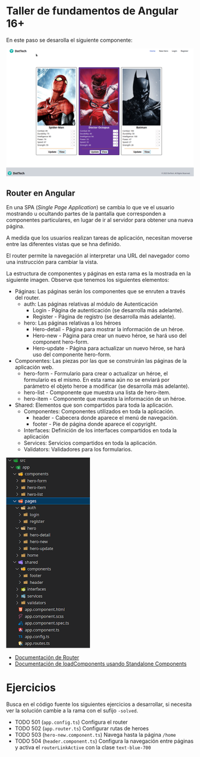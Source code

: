# Taller de fundamentos de Angular 16+

En este paso se desarolla el siguiente componente:

![Servicios](/docs/05.01-router-solved.gif)

## Router en Angular

En una SPA (_Single Page Application_) se cambia lo que ve el usuario mostrando u ocultando partes de la pantalla que corresponden a componentes particulares, en lugar de ir al servidor para obtener una nueva página.

A medida que los usuarios realizan tareas de aplicación, necesitan moverse entre las diferentes vistas que se hna definido.

El router permite la navegación al interpretar una URL del navegador como una instrucción para cambiar la vista.

La estructura de componentes y páginas en esta rama es la mostrada en la siguiente imagen. Observe que tenemos los siguientes elementos:

- Páginas: Las páginas serán los componentes que se enruten a través del router.
  - auth: Las páginas relativas al módulo de Autenticación
    - Login - Página de autenticación (se desarrolla más adelante).
    - Register - Página de registro (se desarrolla más adelante).
  - hero: Las páginas relativas a los héroes
    - Hero-detail - Página para mostrar la información de un héroe.
    - Hero-new - Página para crear un nuevo héroe, se hará uso del component hero-form.
    - Hero-update - Página para actualizar un nuevo héroe, se hará uso del componente hero-form.
- Componentes: Las piezas por las que se construirán las páginas de la aplicación web.
  - hero-form - Formulario para crear o actualizar un héroe, el formulario es el mismo. En esta rama aún no se enviará por parámetro el objeto heroe a modificar (se desarrolla más adelante).
  - hero-list - Componente que muestra una lista de hero-item.
  - hero-item - Componente que muestra la información de un héroe.
- Shared: Elementos que son compartidos para toda la aplicación.
  - Componentes: Componentes utilizados en toda la aplicación.
    - header - Cabecera donde aparece el menú de navegación.
    - footer - Pie de página donde aparece el copyright.
  - Interfaces: Definición de los interfaces compartidos en toda la aplicación
  - Services: Servicios compartidos en toda la aplicación.
  - Validators: Validadores para los formularios.

![Pages-Components](/docs/pages-components.png)

- [Documentación de Router](https://angular.io/guide/router)
- [Documentación de loadComponents usando Standalone Components](https://angular.io/guide/standalone-components#lazy-loading-a-standalone-component)

# Ejercicios

Busca en el código fuente los siguientes ejercicios a desarrollar, si necesita ver la solución cambie a la rama con el sufijo `-solved`.

- TODO 501 (`app.config.ts`) Configura el router
- TODO 502 (`app.router.ts`) Configurar rutas de heroes
- TODO 503 (`hero-new.component.ts`) Navega hasta la página `/home`
- TODO 504 (`header.component.ts`) Configura la navegación entre páginas y activa el `routerLinkActive` con la clase `text-blue-700`
